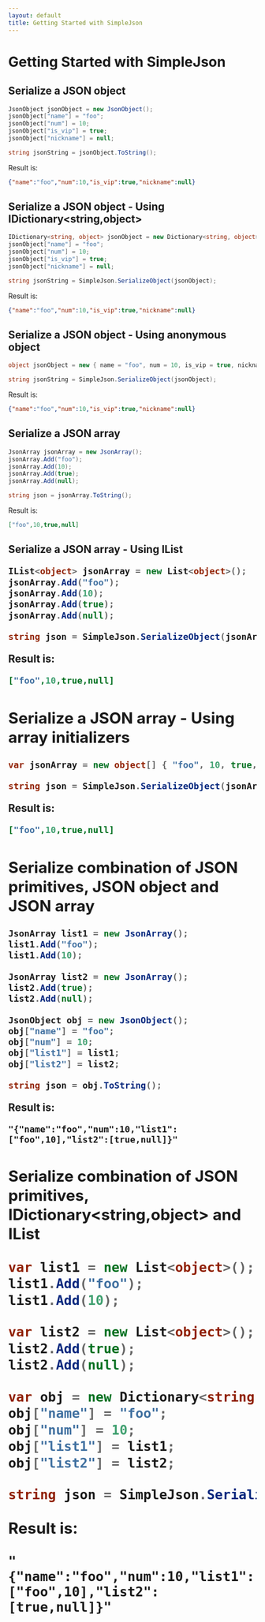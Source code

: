```yaml
---
layout: default
title: Getting Started with SimpleJson
---
```


# Getting Started with SimpleJson

## Serialize a JSON object

```csharp
JsonObject jsonObject = new JsonObject();
jsonObject["name"] = "foo";
jsonObject["num"] = 10;
jsonObject["is_vip"] = true;
jsonObject["nickname"] = null;

string jsonString = jsonObject.ToString();
```

Result is: 

```json
{"name":"foo","num":10,"is_vip":true,"nickname":null}
```

## Serialize a JSON object - Using IDictionary<string,object>

```csharp
IDictionary<string, object> jsonObject = new Dictionary<string, object>();
jsonObject["name"] = "foo";
jsonObject["num"] = 10;
jsonObject["is_vip"] = true;
jsonObject["nickname"] = null;

string jsonString = SimpleJson.SerializeObject(jsonObject);
```

Result is: 

```json
{"name":"foo","num":10,"is_vip":true,"nickname":null}
```

## Serialize a JSON object - Using anonymous object

```csharp
object jsonObject = new { name = "foo", num = 10, is_vip = true, nickname = (object)null };

string jsonString = SimpleJson.SerializeObject(jsonObject);
```

Result is:
 
```json
{"name":"foo","num":10,"is_vip":true,"nickname":null}
```

## Serialize a JSON array

```csharp
JsonArray jsonArray = new JsonArray();
jsonArray.Add("foo");
jsonArray.Add(10);
jsonArray.Add(true);
jsonArray.Add(null);

string json = jsonArray.ToString();
```

Result is: 

```json
["foo",10,true,null]
```

## Serialize a JSON array - Using IList<object>

```csharp
IList<object> jsonArray = new List<object>();
jsonArray.Add("foo");
jsonArray.Add(10);
jsonArray.Add(true);
jsonArray.Add(null);

string json = SimpleJson.SerializeObject(jsonArray);
```

Result is: 

```json
["foo",10,true,null]
```

## Serialize a JSON array - Using array initializers

```csharp
var jsonArray = new object[] { "foo", 10, true, null };

string json = SimpleJson.SerializeObject(jsonArray);
```

Result is: 

```json
["foo",10,true,null]
```


## Serialize combination of JSON primitives, JSON object and JSON array

```csharp
JsonArray list1 = new JsonArray();
list1.Add("foo");
list1.Add(10);

JsonArray list2 = new JsonArray();
list2.Add(true);
list2.Add(null);

JsonObject obj = new JsonObject();
obj["name"] = "foo";
obj["num"] = 10;
obj["list1"] = list1;
obj["list2"] = list2;

string json = obj.ToString();
```

Result is: 

```
"{"name":"foo","num":10,"list1":["foo",10],"list2":[true,null]}"
```

## Serialize combination of JSON primitives, IDictionary<string,object> and IList<object>

```csharp
var list1 = new List<object>();
list1.Add("foo");
list1.Add(10);

var list2 = new List<object>();
list2.Add(true);
list2.Add(null);

var obj = new Dictionary<string, object>();
obj["name"] = "foo";
obj["num"] = 10;
obj["list1"] = list1;
obj["list2"] = list2;

string json = SimpleJson.SerializeObject(obj);
```

Result is:

```
"{"name":"foo","num":10,"list1":["foo",10],"list2":[true,null]}"
```